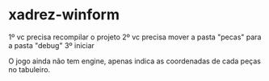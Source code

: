 # xadrez-winform

1º vc precisa recompilar o projeto
2º vc precisa mover a pasta "pecas" para a pasta "debug"
3º iniciar

O jogo ainda não tem engine, apenas indica as coordenadas de cada peças no tabuleiro.
